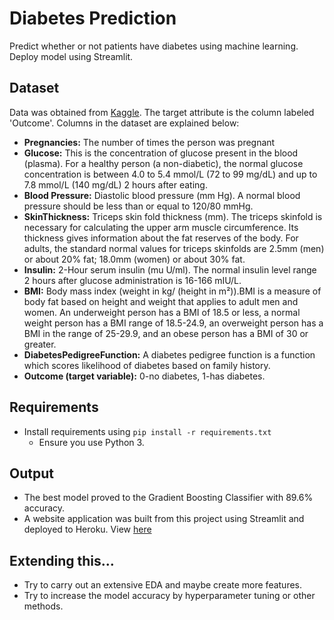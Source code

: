 # Diabetes Prediction
Predict whether or not patients have diabetes using machine learning. Deploy model using Streamlit.

## Dataset 
Data was obtained from [Kaggle](https://www.kaggle.com/code/vincentlugat/pima-indians-diabetes-eda-prediction-0-906/data). The target attribute is the column labeled 'Outcome'. Columns in the dataset are explained below:
- **Pregnancies:** The number of times the person was pregnant
- **Glucose:** This is the concentration of glucose present in the blood (plasma). For a healthy person (a non-diabetic), the normal glucose concentration is between 4.0 to 5.4 mmol/L (72 to 99 mg/dL) and up to 7.8 mmol/L (140 mg/dL) 2 hours after eating.
- **Blood Pressure:** Diastolic blood pressure (mm Hg). A normal blood pressure should be less than or equal to 120/80 mmHg.
- **SkinThickness:** Triceps skin fold thickness (mm). The triceps skinfold is necessary for calculating the upper arm muscle circumference. Its thickness gives information about the fat reserves of the body. For adults, the standard normal values for triceps skinfolds are 2.5mm (men) or about 20% fat; 18.0mm (women) or about 30% fat.
- **Insulin:** 2-Hour serum insulin (mu U/ml). The normal insulin level range 2 hours after glucose administration is 16-166 mIU/L.
- **BMI:** Body mass index (weight in kg/ (height in m²)).BMI is a measure of body fat based on height and weight that applies to adult men and women. An underweight person has a BMI of 18.5 or less, a normal weight person has a BMI range of 18.5-24.9, an overweight person has a BMI in the range of 25-29.9, and an obese person has a BMI of 30 or greater.
- **DiabetesPedigreeFunction:** A diabetes pedigree function is a function which scores likelihood of diabetes based on family history.
- **Outcome (target variable):** 0-no diabetes, 1-has diabetes.

## Requirements
- Install requirements using `pip install -r requirements.txt`
  - Ensure you use Python 3.

## Output
- The best model proved to the Gradient Boosting Classifier with 89.6% accuracy.
- A website application was built from this project using Streamlit and deployed to Heroku. View [here](https://diadetect.herokuapp.com/)

## Extending this...
- Try to carry out an extensive EDA and maybe create more features.
- Try to increase the model accuracy by hyperparameter tuning or other methods.
